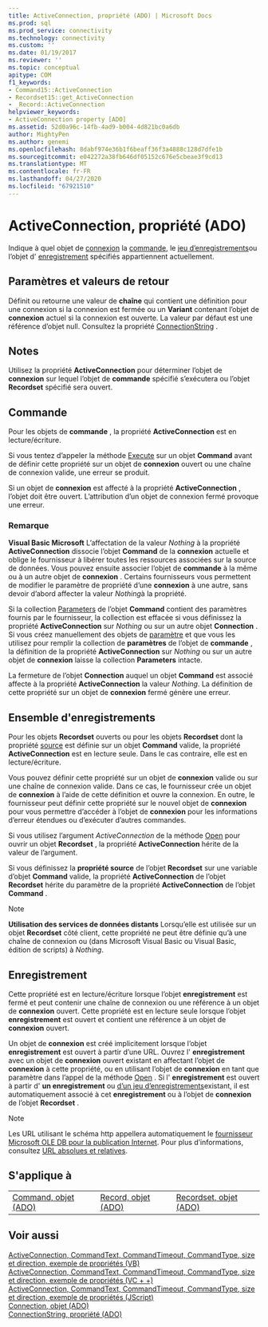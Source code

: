 ```yaml
---
title: ActiveConnection, propriété (ADO) | Microsoft Docs
ms.prod: sql
ms.prod_service: connectivity
ms.technology: connectivity
ms.custom: ''
ms.date: 01/19/2017
ms.reviewer: ''
ms.topic: conceptual
apitype: COM
f1_keywords:
- Command15::ActiveConnection
- Recordset15::get_ActiveConnection
- _Record::ActiveConnection
helpviewer_keywords:
- ActiveConnection property [ADO]
ms.assetid: 52d0a96c-14fb-4ad9-b004-4d821bc0a6db
author: MightyPen
ms.author: genemi
ms.openlocfilehash: 8dabf974e36b1f6beaff36f3a4888c128d7dfe1b
ms.sourcegitcommit: e042272a38fb646df05152c676e5cbeae3f9cd13
ms.translationtype: MT
ms.contentlocale: fr-FR
ms.lasthandoff: 04/27/2020
ms.locfileid: "67921510"
---
```

# <a name="activeconnection-property-ado"></a>ActiveConnection, propriété (ADO)
Indique à quel objet de [connexion](../../../ado/reference/ado-api/connection-object-ado.md) la [commande](../../../ado/reference/ado-api/command-object-ado.md), le [jeu d’enregistrements](../../../ado/reference/ado-api/recordset-object-ado.md)ou l’objet d' [enregistrement](../../../ado/reference/ado-api/record-object-ado.md) spécifiés appartiennent actuellement.  
  
## <a name="settings-and-return-values"></a>Paramètres et valeurs de retour  
 Définit ou retourne une valeur de **chaîne** qui contient une définition pour une connexion si la connexion est fermée ou un **Variant** contenant l’objet de **connexion** actuel si la connexion est ouverte. La valeur par défaut est une référence d’objet null. Consultez la propriété [ConnectionString](../../../ado/reference/ado-api/connectionstring-property-ado.md) .  
  
## <a name="remarks"></a>Notes  
 Utilisez la propriété **ActiveConnection** pour déterminer l’objet de **connexion** sur lequel l’objet de **commande** spécifié s’exécutera ou l’objet **Recordset** spécifié sera ouvert.  
  
## <a name="command"></a>Commande  
 Pour les objets de **commande** , la propriété **ActiveConnection** est en lecture/écriture.  
  
 Si vous tentez d’appeler la méthode [Execute](../../../ado/reference/ado-api/execute-method-ado-command.md) sur un objet **Command** avant de définir cette propriété sur un objet de **connexion** ouvert ou une chaîne de connexion valide, une erreur se produit.  
  
 Si un objet de **connexion** est affecté à la propriété **ActiveConnection** , l’objet doit être ouvert. L’attribution d’un objet de connexion fermé provoque une erreur.  
  
### <a name="note"></a>Remarque  
 **Visual Basic Microsoft** L’affectation de la valeur *Nothing* à la propriété **ActiveConnection** dissocie l’objet **Command** de la **connexion** actuelle et oblige le fournisseur à libérer toutes les ressources associées sur la source de données. Vous pouvez ensuite associer l’objet de **commande** à la même ou à un autre objet de **connexion** . Certains fournisseurs vous permettent de modifier le paramètre de propriété d’une **connexion** à une autre, sans devoir d’abord affecter la valeur *Nothing*à la propriété.  
  
 Si la collection [Parameters](../../../ado/reference/ado-api/parameters-collection-ado.md) de l’objet **Command** contient des paramètres fournis par le fournisseur, la collection est effacée si vous définissez la propriété **ActiveConnection** sur *Nothing* ou sur un autre objet **Connection** . Si vous créez manuellement des objets de [paramètre](../../../ado/reference/ado-api/parameter-object.md) et que vous les utilisez pour remplir la collection de **paramètres** de l’objet de **commande** , la définition de la propriété **ActiveConnection** sur *Nothing* ou sur un autre objet de **connexion** laisse la collection **Parameters** intacte.  
  
 La fermeture de l’objet **Connection** auquel un objet **Command** est associé affecte à la propriété **ActiveConnection** la valeur *Nothing*. La définition de cette propriété sur un objet de **connexion** fermé génère une erreur.  
  
## <a name="recordset"></a>Ensemble d'enregistrements  
 Pour les objets **Recordset** ouverts ou pour les objets **Recordset** dont la propriété [source](../../../ado/reference/ado-api/source-property-ado-recordset.md) est définie sur un objet **Command** valide, la propriété **ActiveConnection** est en lecture seule. Dans le cas contraire, elle est en lecture/écriture.  
  
 Vous pouvez définir cette propriété sur un objet de **connexion** valide ou sur une chaîne de connexion valide. Dans ce cas, le fournisseur crée un objet de **connexion** à l’aide de cette définition et ouvre la connexion. En outre, le fournisseur peut définir cette propriété sur le nouvel objet de **connexion** pour vous permettre d’accéder à l’objet de **connexion** pour les informations d’erreur étendues ou d’exécuter d’autres commandes.  
  
 Si vous utilisez l’argument *ActiveConnection* de la méthode [Open](../../../ado/reference/ado-api/open-method-ado-recordset.md) pour ouvrir un objet **Recordset** , la propriété **ActiveConnection** hérite de la valeur de l’argument.  
  
 Si vous définissez la **propriété source** de l’objet **Recordset** sur une variable d’objet **Command** valide, la propriété **ActiveConnection** de l’objet **Recordset** hérite du paramètre de la propriété **ActiveConnection** de l’objet **Command** .  
  
> [!NOTE]
>  **Utilisation des services de données distants** Lorsqu’elle est utilisée sur un objet **Recordset** côté client, cette propriété ne peut être définie qu’à une chaîne de connexion ou (dans Microsoft Visual Basic ou Visual Basic, édition de scripts) à *Nothing*.  
  
## <a name="record"></a>Enregistrement  
 Cette propriété est en lecture/écriture lorsque l’objet **enregistrement** est fermé et peut contenir une chaîne de connexion ou une référence à un objet de **connexion** ouvert. Cette propriété est en lecture seule lorsque l’objet **enregistrement** est ouvert et contient une référence à un objet de **connexion** ouvert.  
  
 Un objet de **connexion** est créé implicitement lorsque l’objet **enregistrement** est ouvert à partir d’une URL. Ouvrez l' **enregistrement** avec un objet de **connexion** ouvert existant en affectant l’objet de **connexion** à cette propriété, ou en utilisant l’objet de **connexion** en tant que paramètre dans l’appel de la méthode [Open](../../../ado/reference/ado-api/open-method-ado-record.md) . Si l' **enregistrement** est ouvert à partir d' **un enregistrement** ou [d’un jeu d’enregistrements](../../../ado/reference/ado-api/recordset-object-ado.md)existant, il est automatiquement associé à cet **enregistrement** ou à l’objet de **connexion** de l’objet **Recordset** .  
  
> [!NOTE]
>  Les URL utilisant le schéma http appellera automatiquement le [fournisseur Microsoft OLE DB pour la publication Internet](../../../ado/guide/appendixes/microsoft-ole-db-provider-for-internet-publishing.md). Pour plus d’informations, consultez [URL absolues et relatives](../../../ado/guide/data/absolute-and-relative-urls.md).  
  
## <a name="applies-to"></a>S'applique à  
  
||||  
|-|-|-|  
|[Command, objet (ADO)](../../../ado/reference/ado-api/command-object-ado.md)|[Record, objet (ADO)](../../../ado/reference/ado-api/record-object-ado.md)|[Recordset, objet (ADO)](../../../ado/reference/ado-api/recordset-object-ado.md)|  
  
## <a name="see-also"></a>Voir aussi  
 [ActiveConnection, CommandText, CommandTimeout, CommandType, size et direction, exemple de propriétés (VB)](../../../ado/reference/ado-api/activeconnection-commandtext-commandtimeout-commandtype-size-example-vb.md)   
 [ActiveConnection, CommandText, CommandTimeout, CommandType, size et direction, exemple de propriétés (VC + +)](../../../ado/reference/ado-api/activeconnection-commandtext-commandtimeout-commandtype-size-example-vc.md)   
 [ActiveConnection, CommandText, CommandTimeout, CommandType, size et direction, exemple de propriétés (JScript)](../../../ado/reference/ado-api/activeconnection-commandtext-timeout-type-size-example-jscript.md)   
 [Connection, objet (ADO)](../../../ado/reference/ado-api/connection-object-ado.md)   
 [ConnectionString, propriété (ADO)](../../../ado/reference/ado-api/connectionstring-property-ado.md)
